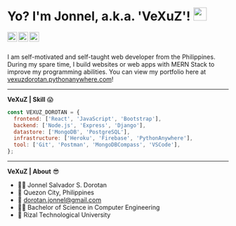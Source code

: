<h1> Yo? I'm Jonnel, a.k.a. 'VeXuZ'! <img src="https://media.giphy.com/media/WUlplcMpOCEmTGBtBW/giphy.gif" width="30"> </h1>

<a href="https://www.facebook.com/VeXuZ.ZuXeV">
  <img align="left" alt="VeXuZ | Facebook" width="22px" src="https://cdn.jsdelivr.net/npm/simple-icons@v3/icons/facebook.svg" />
</a>
<a href="https://www.linkedin.com/in/jonneldorotan/">
  <img align="left" alt="VeXuZ | LinkedIn" width="22px" src="https://cdn.jsdelivr.net/npm/simple-icons@v3/icons/linkedin.svg" />
</a>
<a href="https://stackoverflow.com/users/10217282/jonnel-vexuz-dorotan">
  <img align="left" alt="VeXuZ | StackOverflow" width="22px" src="https://cdn.jsdelivr.net/npm/simple-icons@v3/icons/stackoverflow.svg" />
</a>

<br />
<br />

I am self-motivated and self-taught web developer from the Philippines.
During my spare time, I build websites or web apps with MERN Stack to improve my programming abilities.
You can view my portfolio here at [vexuzdorotan.pythonanywhere.com](https://vexuzdorotan.pythonanywhere.com/)!

---

**VeXuZ | Skill** 😱

```javascript
const VEXUZ_DOROTAN = {
  frontend: ['React', 'JavaScript', 'Bootstrap'],
  backend: ['Node.js', 'Express', 'Django'],
  datastore: ['MongoDB', 'PostgreSQL'],
  infrastructure: ['Heroku', 'Firebase', 'PythonAnywhere'],
  tool: ['Git', 'Postman', 'MongoDBCompass', 'VSCode'],
};
```

---

**VeXuZ | About** 😎

- 👨‍💻 Jonnel Salvador S. Dorotan
- 🏡 Quezon City, Philippines
- 📧 dorotan.jonnel@gmail.com
- 👨‍🎓 Bachelor of Science in Computer Engineering
- 🏫 Rizal Technological University
